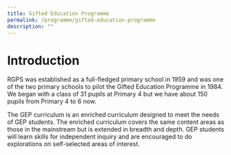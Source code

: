 ```yaml
---
title: Gifted Education Programme
permalink: /programme/gifted-education-programme
description: ""
---
```

# Introduction

RGPS was established as a full-fledged primary school in 1959 and was one of the two primary schools to pilot the Gifted Education Programme in 1984. We began with a class of 31 pupils at Primary 4 but we have about 150 pupils from Primary 4 to 6 now.

  

The GEP curriculum is an enriched curriculum designed to meet the needs of GEP students. The enriched curriculum covers the same content areas as those in the mainstream but is extended in breadth and depth. GEP students will learn skills for independent inquiry and are encouraged to do explorations on self-selected areas of interest.